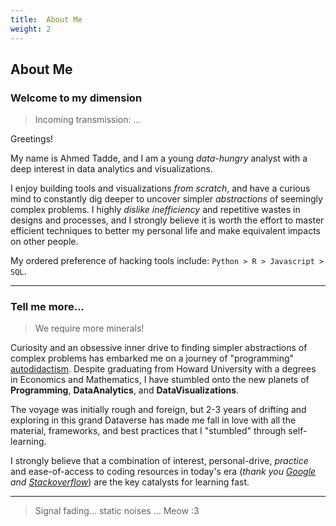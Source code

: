 ```yaml
---
title:  About Me
weight: 2
---
```


## About Me

### Welcome to my dimension
>   Incoming transmission: ...

Greetings!

My name is Ahmed Tadde, and I am a young *data-hungry* analyst with a deep interest in data
analytics and visualizations.

I enjoy building tools and visualizations *from scratch*, and have a curious mind to constantly dig deeper to uncover
simpler *abstractions* of seemingly complex problems.  I highly *dislike inefficiency* and repetitive wastes in designs
and processes, and I strongly believe it is worth the effort to master efficient techniques to better my personal life
and make equivalent impacts on other people.

My ordered preference of hacking tools include: `Python > R > Javascript > SQL`.

------

### Tell me more...
>   We require more minerals!

Curiosity and an obsessive inner drive to finding simpler abstractions of complex problems has embarked me on a journey
of "programming" [autodidactism][].  Despite graduating from Howard University with a degrees in Economics and Mathematics,
I have stumbled onto the new planets of **Programming**, **DataAnalytics**, and **DataVisualizations**.

The voyage was initially rough and foreign, but 2-3 years of drifting and exploring in this grand Dataverse has made
me fall in love with all the material, frameworks, and best practices that I "stumbled" through self-learning.

I strongly believe that a combination of interest, personal-drive, *practice* and ease-of-access to coding
resources in today's era (*thank you [Google][] and [Stackoverflow][]*) are the key catalysts for learning fast.

<!-- Just as I have received these gifts from the community, I feel much obliged to *contribute back*, and I hope this
website could inspire a few datanauts to venture into the unknown and come back as passionate pioneers.  -->

------

<!-- Spare time is hard to come by these days.  There are too many interesting Dataverses to explore and map out.  
Whenever possible, I try to make time for playing PC games (Hearthstone, Heroes of the Storm, some DotA), as well as
practicing ink-drawings.

I live with my wonderful fiance, whom is also a data master of sorts in her quest in researching [osteosarcoma][]
cancer.  We share our residence with our two awesome cats, `Metal` and `Sneakers`. -->

<!-- ![image-cats][] -->

>   Signal fading...   static noises ...  Meow :3

<!-- links -->
[autodidactism]: http://en.wikipedia.org/wiki/Autodidacticism
<!-- [osteosarcoma]: http://en.wikipedia.org/wiki/Osteosarcoma -->
[Google]: https://www.google.com/
[Stackoverflow]: http://stackoverflow.com/


<!-- image links-->
<!-- [image-cats]: https://s3-us-west-1.amazonaws.com/chrisrzhou/datanaut/site/images/cats.jpg -->
